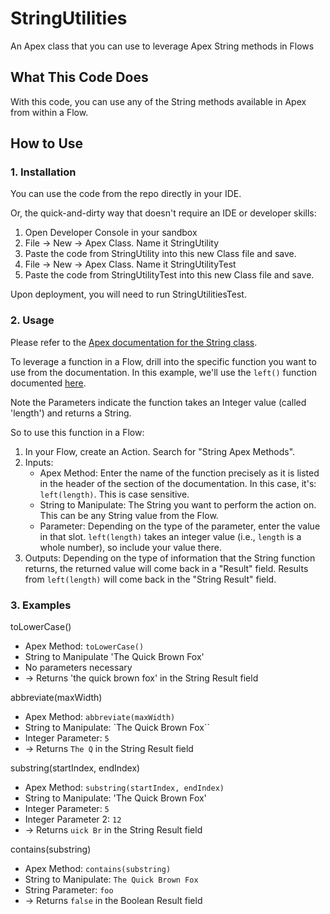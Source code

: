 # StringUtilities
An Apex class that you can use to leverage Apex String methods in Flows

## What This Code Does
With this code, you can use any of the String methods available in Apex from within a Flow.

## How to Use

### 1. Installation
You can use the code from the repo directly in your IDE.

Or, the quick-and-dirty way that doesn't require an IDE or developer skills:
  1. Open Developer Console in your sandbox
  2. File -> New -> Apex Class. Name it StringUtility
  3. Paste the code from StringUtility into this new Class file and save.
  4. File -> New -> Apex Class. Name it StringUtilityTest
  5. Paste the code from StringUtilityTest into this new Class file and save.

Upon deployment, you will need to run StringUtilitiesTest.

### 2. Usage

Please refer to the [Apex documentation for the String class](https://developer.salesforce.com/docs/atlas.en-us.apexref.meta/apexref/apex_methods_system_string.htm).

To leverage a function in a Flow, drill into the specific function you want to use from the documentation. In this example, we'll use the `left()` function documented [here](https://developer.salesforce.com/docs/atlas.en-us.apexref.meta/apexref/apex_methods_system_string.htm#apex_System_String_left).

Note the Parameters indicate the function takes an Integer value (called 'length') and returns a String.

So to use this function in a Flow:
   1. In your Flow, create an Action. Search for "String Apex Methods".
   2. Inputs:
        - Apex Method: Enter the name of the function precisely as it is listed in the header of the section of the documentation. In this case, it's: `left(length)`. This is case sensitive.
        - String to Manipulate: The String you want to perform the action on. This can be any String value from the Flow.
        - Parameter: Depending on the type of the parameter, enter the value in that slot. `left(length)` takes an integer value (i.e., `length` is a whole number), so include your value there.
   3. Outputs: Depending on the type of information that the String function returns, the returned value will come back in a "Result" field. Results from `left(length)` will come back in the "String Result" field.

### 3. Examples

toLowerCase()
   - Apex Method: `toLowerCase()`
   - String to Manipulate 'The Quick Brown Fox'
   - No parameters necessary
   - -> Returns 'the quick brown fox' in the String Result field
   
abbreviate(maxWidth)
   - Apex Method: `abbreviate(maxWidth)`
   - String to Manipulate: `The Quick Brown Fox``
   - Integer Parameter:  `5`
   - -> Returns `The Q` in the String Result field
   
substring(startIndex, endIndex)
   - Apex Method: `substring(startIndex, endIndex)`
   - String to Manipulate: 'The Quick Brown Fox'
   - Integer Parameter:  `5`
   - Integer Parameter 2:  `12`
   - -> Returns `uick Br` in the String Result field
   
contains(substring)
   - Apex Method: `contains(substring)`
   - String to Manipulate: `The Quick Brown Fox`
   - String Parameter:  `foo`
   - -> Returns `false` in the Boolean Result field
